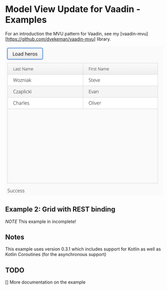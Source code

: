 # Model View Update for Vaadin - Examples

For an introduction the MVU pattern for Vaadin, see my [vaadin-mvu][https://github.com/dvekeman/vaadin-mvu] library.

![Vaadin MVU REST Binding Example](https://github.com/dvekeman/vaadin-mvu/blob/master/examples/example2-rest-binding/doc/img/vaadin-mvu-example2.png)


## Example 2: Grid with REST binding

_NOTE_ This example in incomplete!

## Notes

This example uses version 0.3.1 which includes support for Kotlin as well as Kotlin Coroutines (for the asynchronous support)

## TODO

[] More documentation on the example